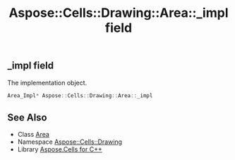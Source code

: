 ﻿---
title: Aspose::Cells::Drawing::Area::_impl field
linktitle: _impl
second_title: Aspose.Cells for C++ API Reference
description: 'Aspose::Cells::Drawing::Area::_impl field. The implementation object in C++.'
type: docs
weight: 1700
url: /cpp/aspose.cells.drawing/area/_impl/
---
## _impl field


The implementation object.

```cpp
Area_Impl* Aspose::Cells::Drawing::Area::_impl
```

## See Also

* Class [Area](../)
* Namespace [Aspose::Cells::Drawing](../../)
* Library [Aspose.Cells for C++](../../../)
